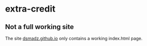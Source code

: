 # extra-credit

## Not a full working site
The site [dsmadz.github.io](https://dsmadz.github.io/) only contains a working index.html page.

